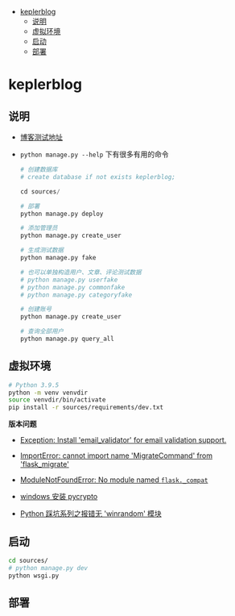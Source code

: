 - [keplerblog](#keplerblog)
  - [说明](#说明)
  - [虚拟环境](#虚拟环境)
  - [启动](#启动)
  - [部署](#部署)

# keplerblog

## 说明

- [博客测试地址](https://kepler.pythonanywhere.com)

- `python manage.py --help` 下有很多有用的命令

  ```s
  # 创建数据库
  # create database if not exists keplerblog;

  cd sources/

  # 部署
  python manage.py deploy

  # 添加管理员
  python manage.py create_user

  # 生成测试数据
  python manage.py fake

  # 也可以单独构造用户、文章、评论测试数据
  # python manage.py userfake
  # python manage.py commonfake
  # python manage.py categoryfake

  # 创建账号
  python manage.py create_user

  # 查询全部用户
  python manage.py query_all
  ```

## 虚拟环境

```sh
# Python 3.9.5
python -m venv venvdir
source venvdir/bin/activate
pip install -r sources/requirements/dev.txt

```

**版本问题**

- [Exception: Install 'email_validator' for email validation support.](https://blog.csdn.net/not_so_bad/article/details/120936176)

- [ImportError: cannot import name 'MigrateCommand' from 'flask_migrate'](https://blog.csdn.net/YZL40514131/article/details/122954381)

- [ModuleNotFoundError: No module named `flask._compat`](https://blog.csdn.net/Deng872347348/article/details/126304487)

- [windows 安装 pycrypto](https://blog.csdn.net/hl156/article/details/124537767)

- [Python 踩坑系列之报错无 'winrandom' 模块](https://www.cnblogs.com/deliaries/p/13409571.html)

## 启动

```sh
cd sources/
# python manage.py dev
python wsgi.py

```

## 部署
